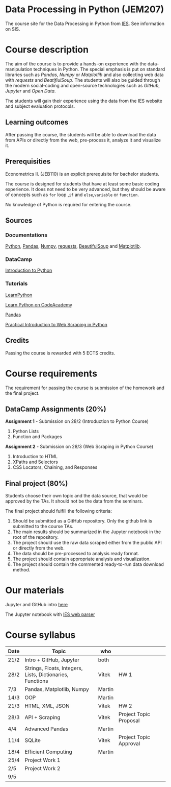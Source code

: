 # Data Processing in Python (JEM207)
The course site for the Data Processing in Python from [IES](http://ies.fsv.cuni.cz/). See information on SIS.

# Course description
The aim of the course is to provide a hands-on experience with the data-manipulation techniques in Python. The special emphasis is put on standard libraries such as *Pandas*, *Numpy* or *Matplotlib* and also collecting web data with *requests* and *BeatifiulSoup*. The students will also be guided through the modern social-coding and open-source technologies such as *GitHub*, *Jupyter* and *Open Data*.

The students will gain their experience using the data from the IES website and subject evaluation protocols.

## Learning outcomes
After passing the course, the students will be able to download the data from APIs or directly from the web, pre-process it, analyze it and visualize it.

## Prerequisities
Econometrics II. (JEB110) is an explicit prerequisite for bachelor students.

The course is designed for students that have at least some basic coding experience. It does not need to be very advanced, but they should be aware of concepts such as ` for ` loop ,`if` and `else`,`variable` or `function`.

No knowledge of Python is required for entering the course.

## Sources
### Documentations
[Python](https://docs.python.org/3/), [Pandas](https://pandas.pydata.org/pandas-docs/stable/), [Numpy](https://docs.scipy.org/doc/), [requests](http://docs.python-requests.org/en/master/), [BeautifulSoup](https://www.crummy.com/software/BeautifulSoup/bs4/doc/) and [Matplotlib](https://matplotlib.org/).

### DataCamp
[Introduction to Python](https://www.datacamp.com/courses/intro-to-python-for-data-science)


### Tutorials
[LearnPython](https://www.learnpython.org/)

[Learn Python on CodeAcademy](https://www.codecademy.com/learn/learn-python)

[Pandas](https://pandas.pydata.org/pandas-docs/stable/tutorials.html)

[Practical Introduction to Web Scraping in Python](https://realpython.com/python-web-scraping-practical-introduction/)


## Credits
Passing the course is rewarded with 5 ECTS credits.

# Course requirements
The requirement for passing the course is submission of the homework and the final project.

## DataCamp Assignments (20%)
**Assignment 1** - Submission on 28/2 (Introduction to Python Course)

 1. Python Lists
 2. Function and Packages

**Assignment 2** - Submission on 28/3 (Web Scraping in Python Course)

 1. Introduction to HTML
 2. XPaths and Selectors
 3. CSS Locators, Chaining, and Responses


## Final project (80%)
Students choose their own topic and the data source, that would be approved by the TAs. It should not be the data from the seminars.

The final project should fulfill the following criteria:
1. Should be submitted as a GitHub repository. Only the github link is submitted to the course TAs.
2. The main results should be summarized in the Jupyter notebook in the root of the repository. 
3. The project should use the raw data scraped either from the public API or directly from the web.
4. The data should be pre-processed to analysis ready format.
5. The project should contain appropriate analysis and visualization.
6. The project should contain the commented ready-to-run data download method.


# Our materials
Jupyter and GitHub intro [here](/quick-intro.md)

The Jupyter notebook with [IES web parser](/IES_web.ipynb) 



# Course syllabus
| Date | Topic                                                     | who    |                        |   |   |
|------|-----------------------------------------------------------|--------|------------------------|---|---|
| 21/2 | Intro + GitHub, Jupyter                                   | both   |                        |   |   |
| 28/2 | Strings, Floats, Integers, Lists, Dictionaries, Functions | Vítek  | HW 1                   |   |   |
| 7/3  | Pandas, Matplotlib, Numpy                                 | Martin |                        |   |   |
| 14/3 | OOP                                                       | Martin |                        |   |   |
| 21/3 | HTML, XML, JSON                                           | Vítek  | HW 2                   |   |   |
| 28/3 | API + Scraping                                            | Vítek  | Project Topic Proposal |   |   |
| 4/4  | Advanced Pandas                                           | Martin |                        |   |   |
| 11/4 | SQLite                                                    | Vítek  | Project Topic Approval |   |   |
| 18/4 | Efficient Computing                                       | Martin |                        |   |   |
| 25/4 | Project Work 1                                            |        |                        |   |   |
| 2/5  | Project Work 2                                            |        |                        |   |   |
| 9/5  |                                                           |        |                        |   |   |
